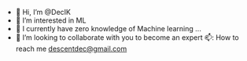 - 👋 Hi, I’m @DecIK
- 👀 I’m interested in ML
- 🌱 I currently have zero knowledge of Machine learning ...
- 💞️ I’m looking to collaborate with you to become an expert 
📫: How to reach me descentdec@gmail.com

<!---
DecIK/DecIK is a ✨ special ✨ repository because its `README.md` (this file) appears on your GitHub profile.
You can click the Preview link to take a look at your changes.
--->
